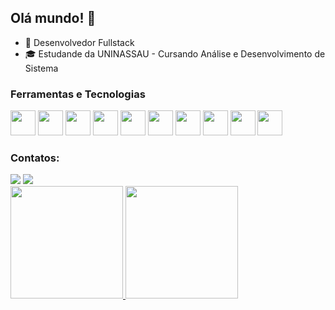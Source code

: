 ## Olá mundo! 👋

- 🔭 Desenvolvedor Fullstack
- 🎓 Estudande da UNINASSAU - Cursando Análise e Desenvolvimento de Sistema

### Ferramentas e Tecnologias
<img src="https://cdn.jsdelivr.net/gh/devicons/devicon/icons/csharp/csharp-original.svg" width="40" height="40"/> <img src="https://cdn.jsdelivr.net/gh/devicons/devicon/icons/javascript/javascript-original.svg" width="40" height="40"/> <img src="https://cdn.jsdelivr.net/gh/devicons/devicon/icons/java/java-original.svg" width="40" height="40"/> <img src="https://cdn.jsdelivr.net/gh/devicons/devicon/icons/mysql/mysql-original.svg" width="40" height="40"/> <img src="https://cdn.jsdelivr.net/gh/devicons/devicon/icons/typescript/typescript-original.svg" width="40" height="40"/> <img src="https://cdn.jsdelivr.net/gh/devicons/devicon/icons/angularjs/angularjs-original.svg" width="40" height="40"/> <img src="https://cdn.jsdelivr.net/gh/devicons/devicon/icons/nodejs/nodejs-original-wordmark.svg" width="40" height="40"/> <img src="https://cdn.jsdelivr.net/gh/devicons/devicon/icons/dot-net/dot-net-original-wordmark.svg" width="40" height="40"/>
 <img src="https://cdn.jsdelivr.net/gh/devicons/devicon/icons/html5/html5-original.svg" width="40" height="40"/> <img src="https://cdn.jsdelivr.net/gh/devicons/devicon/icons/css3/css3-original.svg" width="40" height="40"/>
 
 ### Contatos:
 
 <div>
 <a href="https://www.linkedin.com/in/hebert-belchior/"><img src="https://img.shields.io/badge/-LinkedIn-%230077B5?style=for-the-badge&logo=linkedin&logoColor=white" target="_blank"></a>
 <a href = "hebert.moura@hotmail.com"><img src="https://img.shields.io/badge/Email-D14836?style=for-the-badge&logo=hotmail&logoColor=white%22%20target=%22_blank"></a>
 </div>
 
 <div>
<a href="https://github.com/HebertBelchior">
<img height="180em" src="https://github-readme-stats.vercel.app/api/top-langs/?username=HebertBelchior&layout=compact&langs_count=7&theme=dracula"/>
<img height="180em" src="https://github-readme-stats.vercel.app/api?username=HebertBelchior&show_icons=true&theme=dracula&include_all_commits=true&count_private=true"/>
</div>










